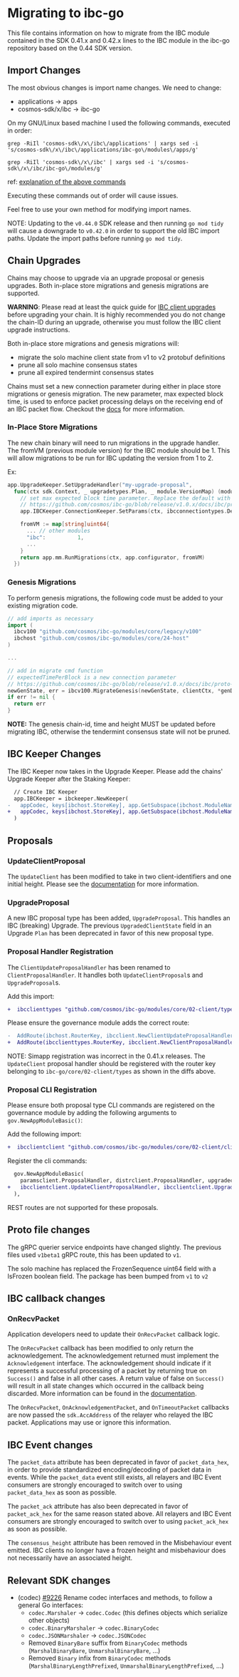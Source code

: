 # Migrating to ibc-go

This file contains information on how to migrate from the IBC module contained in the SDK 0.41.x and 0.42.x lines to the IBC module in the ibc-go repository based on the 0.44 SDK version.

## Import Changes

The most obvious changes is import name changes. We need to change:

- applications -> apps
- cosmos-sdk/x/ibc -> ibc-go

On my GNU/Linux based machine I used the following commands, executed in order:

```
grep -RiIl 'cosmos-sdk\/x\/ibc\/applications' | xargs sed -i 's/cosmos-sdk\/x\/ibc\/applications/ibc-go\/modules\/apps/g'
```

```
grep -RiIl 'cosmos-sdk\/x\/ibc' | xargs sed -i 's/cosmos-sdk\/x\/ibc/ibc-go\/modules/g'
```

ref: [explanation of the above commands](https://www.internalpointers.com/post/linux-find-and-replace-text-multiple-files)

Executing these commands out of order will cause issues.

Feel free to use your own method for modifying import names.

NOTE: Updating to the `v0.44.0` SDK release and then running `go mod tidy` will cause a downgrade to `v0.42.0` in order to support the old IBC import paths.
Update the import paths before running `go mod tidy`.  

## Chain Upgrades

Chains may choose to upgrade via an upgrade proposal or genesis upgrades. Both in-place store migrations and genesis migrations are supported.

**WARNING**: Please read at least the quick guide for [IBC client upgrades](../ibc/upgrades/README.md) before upgrading your chain. It is highly recommended you do not change the chain-ID during an upgrade, otherwise you must follow the IBC client upgrade instructions.

Both in-place store migrations and genesis migrations will:

- migrate the solo machine client state from v1 to v2 protobuf definitions
- prune all solo machine consensus states
- prune all expired tendermint consensus states

Chains must set a new connection parameter during either in place store migrations or genesis migration. The new parameter, max expected block time, is used to enforce packet processing delays on the receiving end of an IBC packet flow. Checkout the [docs](https://github.com/cosmos/ibc-go/blob/release/v1.0.x/docs/ibc/proto-docs.md#params-2) for more information.

### In-Place Store Migrations

The new chain binary will need to run migrations in the upgrade handler. The fromVM (previous module version) for the IBC module should be 1. This will allow migrations to be run for IBC updating the version from 1 to 2.

Ex:

```go
app.UpgradeKeeper.SetUpgradeHandler("my-upgrade-proposal",
  func(ctx sdk.Context, _ upgradetypes.Plan, _ module.VersionMap) (module.VersionMap, error) {
    // set max expected block time parameter. Replace the default with your expected value
    // https://github.com/cosmos/ibc-go/blob/release/v1.0.x/docs/ibc/proto-docs.md#params-2
    app.IBCKeeper.ConnectionKeeper.SetParams(ctx, ibcconnectiontypes.DefaultParams())

    fromVM := map[string]uint64{
      ... // other modules
      "ibc":          1,
      ... 
    }   
    return app.mm.RunMigrations(ctx, app.configurator, fromVM)
  })      

```

### Genesis Migrations

To perform genesis migrations, the following code must be added to your existing migration code.

```go
// add imports as necessary
import (
  ibcv100 "github.com/cosmos/ibc-go/modules/core/legacy/v100"
  ibchost "github.com/cosmos/ibc-go/modules/core/24-host"
)

...

// add in migrate cmd function
// expectedTimePerBlock is a new connection parameter
// https://github.com/cosmos/ibc-go/blob/release/v1.0.x/docs/ibc/proto-docs.md#params-2
newGenState, err = ibcv100.MigrateGenesis(newGenState, clientCtx, *genDoc, expectedTimePerBlock)
if err != nil {
  return err 
}
```

**NOTE:** The genesis chain-id, time and height MUST be updated before migrating IBC, otherwise the tendermint consensus state will not be pruned.

## IBC Keeper Changes

The IBC Keeper now takes in the Upgrade Keeper. Please add the chains' Upgrade Keeper after the Staking Keeper:

```diff
  // Create IBC Keeper
  app.IBCKeeper = ibckeeper.NewKeeper(
-   appCodec, keys[ibchost.StoreKey], app.GetSubspace(ibchost.ModuleName), app.StakingKeeper, scopedIBCKeeper,
+   appCodec, keys[ibchost.StoreKey], app.GetSubspace(ibchost.ModuleName), app.StakingKeeper, app.UpgradeKeeper, scopedIBCKeeper,
  )

```

## Proposals

### UpdateClientProposal

The `UpdateClient` has been modified to take in two client-identifiers and one initial height. Please see the [documentation](../ibc/proposals.md) for more information.

### UpgradeProposal

A new IBC proposal type has been added, `UpgradeProposal`. This handles an IBC (breaking) Upgrade.
The previous `UpgradedClientState` field in an Upgrade `Plan` has been deprecated in favor of this new proposal type.

### Proposal Handler Registration

The `ClientUpdateProposalHandler` has been renamed to `ClientProposalHandler`.
It handles both `UpdateClientProposal`s and `UpgradeProposal`s.

Add this import:

```diff
+  ibcclienttypes "github.com/cosmos/ibc-go/modules/core/02-client/types"
```

Please ensure the governance module adds the correct route:

```diff
-  AddRoute(ibchost.RouterKey, ibcclient.NewClientUpdateProposalHandler(app.IBCKeeper.ClientKeeper))
+  AddRoute(ibcclienttypes.RouterKey, ibcclient.NewClientProposalHandler(app.IBCKeeper.ClientKeeper))
```

NOTE: Simapp registration was incorrect in the 0.41.x releases. The `UpdateClient` proposal handler should be registered with the router key belonging to `ibc-go/core/02-client/types`
as shown in the diffs above.

### Proposal CLI Registration

Please ensure both proposal type CLI commands are registered on the governance module by adding the following arguments to `gov.NewAppModuleBasic()`:

Add the following import:

```diff
+  ibcclientclient "github.com/cosmos/ibc-go/modules/core/02-client/client"
```

Register the cli commands:

```diff
  gov.NewAppModuleBasic(
    paramsclient.ProposalHandler, distrclient.ProposalHandler, upgradeclient.ProposalHandler, upgradeclient.CancelProposalHandler,
+   ibcclientclient.UpdateClientProposalHandler, ibcclientclient.UpgradeProposalHandler,
  ),
```

REST routes are not supported for these proposals.

## Proto file changes

The gRPC querier service endpoints have changed slightly. The previous files used `v1beta1` gRPC route, this has been updated to `v1`.

The solo machine has replaced the FrozenSequence uint64 field with a IsFrozen boolean field. The package has been bumped from `v1` to `v2`

## IBC callback changes

### OnRecvPacket

Application developers need to update their `OnRecvPacket` callback logic.

The `OnRecvPacket` callback has been modified to only return the acknowledgement. The acknowledgement returned must implement the `Acknowledgement` interface. The acknowledgement should indicate if it represents a successful processing of a packet by returning true on `Success()` and false in all other cases. A return value of false on `Success()` will result in all state changes which occurred in the callback being discarded. More information can be found in the [documentation](https://github.com/cosmos/ibc-go/blob/main/docs/ibc/apps.md#receiving-packets).

The `OnRecvPacket`, `OnAcknowledgementPacket`, and `OnTimeoutPacket` callbacks are now passed the `sdk.AccAddress` of the relayer who relayed the IBC packet. Applications may use or ignore this information.

## IBC Event changes

The `packet_data` attribute has been deprecated in favor of `packet_data_hex`, in order to provide standardized encoding/decoding of packet data in events. While the `packet_data` event still exists, all relayers and IBC Event consumers are strongly encouraged to switch over to using `packet_data_hex` as soon as possible.

The `packet_ack` attribute has also been deprecated in favor of `packet_ack_hex` for the same reason stated above. All relayers and IBC Event consumers are strongly encouraged to switch over to using `packet_ack_hex` as soon as possible.

The `consensus_height` attribute has been removed in the Misbehaviour event emitted. IBC clients no longer have a frozen height and misbehaviour does not necessarily have an associated height.

## Relevant SDK changes

- (codec) [\#9226](https://github.com/cosmos/cosmos-sdk/pull/9226) Rename codec interfaces and methods, to follow a general Go interfaces:
  - `codec.Marshaler` → `codec.Codec` (this defines objects which serialize other objects)
  - `codec.BinaryMarshaler` → `codec.BinaryCodec`
  - `codec.JSONMarshaler` → `codec.JSONCodec`
  - Removed `BinaryBare` suffix from `BinaryCodec` methods (`MarshalBinaryBare`, `UnmarshalBinaryBare`, ...)
  - Removed `Binary` infix from `BinaryCodec` methods (`MarshalBinaryLengthPrefixed`, `UnmarshalBinaryLengthPrefixed`, ...)

